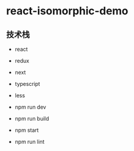# react-isomorphic-demo

## 技术栈
* react
* redux
* next
* typescript
* less

* npm run dev
* npm run build
* npm start
* npm run lint
